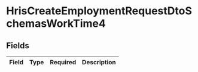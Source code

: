 # HrisCreateEmploymentRequestDtoSchemasWorkTime4


## Fields

| Field       | Type        | Required    | Description |
| ----------- | ----------- | ----------- | ----------- |
